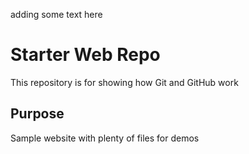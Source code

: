 adding some text here
# Starter Web Repo

This repository is for showing how Git and GitHub work

## Purpose

Sample website with plenty of files for demos
